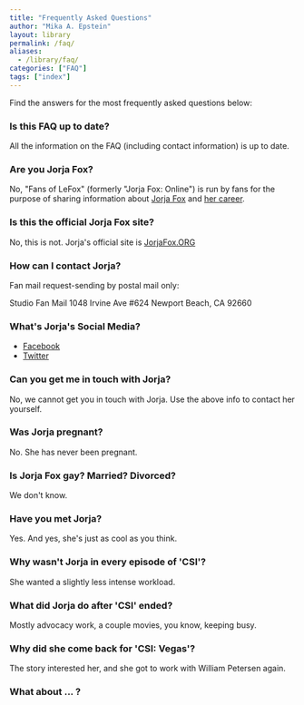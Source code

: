 ```yaml
---
title: "Frequently Asked Questions"
author: "Mika A. Epstein"
layout: library
permalink: /faq/
aliases:
  - /library/faq/
categories: ["FAQ"]
tags: ["index"]
---
```


Find the answers for the most frequently asked questions below:

### Is this FAQ up to date?

All the information on the FAQ (including contact information) is up to date.

###  Are you Jorja Fox?

No, "Fans of LeFox" (formerly "Jorja Fox: Online") is run by fans for the purpose of sharing information about [Jorja Fox](/faq/jorja/) and [her career](/faq/career/).

###  Is this the official Jorja Fox site?

No, this is not.  Jorja's official site is [JorjaFox.ORG](https://jorjafox.org)

### How can I contact Jorja?

Fan mail request-sending by postal mail only:

Studio Fan Mail
1048 Irvine Ave #624
Newport Beach, CA 92660

###  What's Jorja's Social Media?

* [Facebook](https://www.facebook.com/JorjaFoxworldwide)
* [Twitter](https://twitter.com/jorjafoxofficia)

###  Can you get me in touch with Jorja?

No, we cannot get you in touch with Jorja. Use the above info to contact her yourself.

###  Was Jorja pregnant?

No. She has never been pregnant.

###  Is Jorja Fox gay? Married? Divorced?

We don't know.

###  Have you met Jorja?

Yes. And yes, she's just as cool as you think.

###  Why wasn't Jorja in every episode of 'CSI'?

She wanted a slightly less intense workload.

###  What did Jorja do after 'CSI' ended?

Mostly advocacy work, a couple movies, you know, keeping busy.

###  Why did she come back for 'CSI: Vegas'?

The story interested her, and she got to work with William Petersen again.

###  What about ... ?

